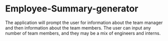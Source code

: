 # Employee-Summary-generator
The application will prompt the user for information about the team manager and then information about the team members. The user can input any number of team members, and they may be a mix of engineers and interns.
